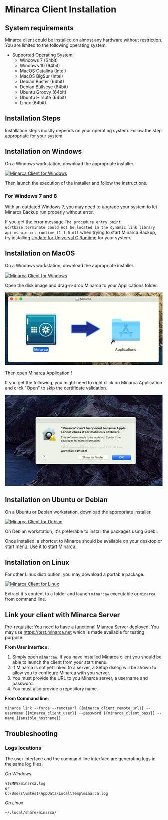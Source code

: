 # Minarca Client Installation

## System requirements

Minarca client could be installed on almost any hardware without
restriction. You are limited to the following operating system.

* Supported Operating System:
  * Windows 7 (64bit)
  * Windows 10 (64bit)
  * MacOS Catalina (Intel)
  * MacOS BigSur (Intel)
  * Debian Buster (64bit)
  * Debian Bullseye (64bit)
  * Ubuntu Groovy (64bit)
  * Ubuntu Hirsute (64bit)
  * Linux (64bit)

## Installation Steps

Installation steps mostly depends on your operating system. Follow the step appropriate for your system.

## Installation on Windows

On a Windows workstation, download the appropriate installer.

<a href="https://www.ikus-soft.com/archive/minarca/minarca-client-latest.exe"><img alt="Minarca Client for Windows" src="https://img.shields.io/badge/download-Minarca-blue?&logo=windows&style=for-the-badge"></a>

Then launch the execution of the installer and follow the instructions.

### For Windows 7 and 8

With an outdated Windows 7, you may need to upgrade your system to let Minarca Backup run properly without error.

If you get the error message `The procedure entry point ucrtbase.terminate could not be located in the dynamic link library api-ms-win-crt-runtime-l1-1-0.dll` when trying to start Minarca Backup,
try installing [Update for Universal C Runtime](https://support.microsoft.com/en-us/topic/update-for-universal-c-runtime-in-windows-c0514201-7fe6-95a3-b0a5-287930f3560c) for your system.

## Installation on MacOS

On a Windows workstation, download the appropriate installer.

<a href="https://www.ikus-soft.com/archive/minarca/minarca-client-latest.dmg"><img alt="Minarca Client for Windows" src="https://img.shields.io/badge/download-Minarca-blue?&logo=apple&style=for-the-badge"></a>

Open the disk image and drag-n-drop Minarca to your Applications folder.

![Open Minarca Disk image with Finder](minarca-macos-disk-image.png)

Then open Minarca Application !

If you get the following, you might need to right click on Minarca Application and
click "Open" to skip the certificate validation.

![Minarca can't be open because Appel cannot check it for malicious software.](macos-installation-issue.png)

## Installation on Ubuntu or Debian

On a Ubuntu or Debian workstation, download the appropriate installer.

<a href="https://www.ikus-soft.com/archive/minarca/minarca-client-latest.deb"><img alt="Minarca Client for Debian" src="https://img.shields.io/badge/download-Minarca-blue?&logo=debian&style=for-the-badge"></a>

On Debian workstation, it's preferable to install the packages using Gdebi.

Once installed, a shortcut to Minarca should be available on your desktop or start menu. Use it to start Minarca.

## Installation on Linux

For other Linux distribution, you may download a portable package.

<a href="https://www.ikus-soft.com/archive/minarca/minarca-client-latest.tar.gz"><img alt="Minarca Client for Linux" src="https://img.shields.io/badge/download-Minarca-blue?&logo=linux&style=for-the-badge"></a>

Extract it's content to a folder and launch `minarcaw` executable or `minarca` from command line.

## Link your client with Minarca Server

Pre-requisite: You need to have a functional Mianrca Server deployed. You may use <https://test.minarca.net> which is made available for testing purpose.

**From User Interface:**

1. Simply open `minarcaw`. If you have installed Minarca client you should be able to launch the client from your start menu.
2. If Minarca is not yet linked to a server, a Setup dialog will be shown to allow you to configure Minarca with you server.
3. You must provide the URL to you Minarca server, a username and password.
4. You must also provide a repository name.

**From Command line:**

    minarca link --force --remoteurl {{minarca_client_remote_url}} --username {{minarca_client_user}} --password {{minarca_client_pass}} --name {{ansible_hostname}}

## Troubleshooting

### Logs locations

The user interface and the command line interface are generating logs in the same log files. 

*On Windows*

    %TEMP%\minarca.log
    or
    C:\Users\vmtest\AppData\Local\Temp\minarca.log

*On Linux*

    ~/.local/share/minarca/
